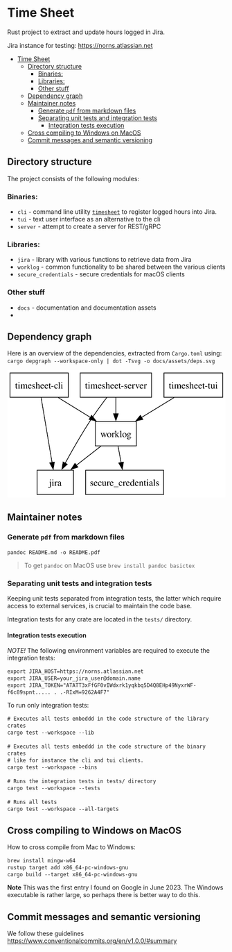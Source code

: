 
# Time Sheet

Rust project to extract and update hours logged in Jira.

Jira instance for testing: https://norns.atlassian.net

<!-- TOC -->
* [Time Sheet](#time-sheet)
  * [Directory structure](#directory-structure)
    * [Binaries:](#binaries)
    * [Libraries:](#libraries)
    * [Other stuff](#other-stuff)
  * [Dependency graph](#dependency-graph)
  * [Maintainer notes](#maintainer-notes)
    * [Generate `pdf` from markdown files](#generate-pdf-from-markdown-files)
    * [Separating unit tests and integration tests](#separating-unit-tests-and-integration-tests)
      * [Integration tests execution](#integration-tests-execution)
  * [Cross compiling to Windows on MacOS](#cross-compiling-to-windows-on-macos)
  * [Commit messages and semantic versioning](#commit-messages-and-semantic-versioning)
<!-- TOC -->

## Directory structure
The project consists of the following modules:

### Binaries:

* `cli` - command line utility [`timesheet`](./cli/README.md) to register logged hours into Jira.
* `tui` - text user interface as an alternative to the cli
* `server` - attempt to create a server for REST/gRPC

### Libraries:

* `jira` - library with various functions to retrieve data from Jira
* `worklog` - common functionality to be shared between the various clients
* `secure_credentials` - secure credentials for macOS clients

### Other stuff

 - `docs` - documentation and documentation assets
 - 
## Dependency graph

Here is an overview of the dependencies, extracted from `Cargo.toml` 
using: `cargo depgraph --workspace-only | dot -Tsvg -o docs/assets/deps.svg`

![Dependency graph](docs/assets/deps.svg)

## Maintainer notes

### Generate `pdf` from markdown files

`pandoc README.md -o README.pdf`

> To get `pandoc` on MacOS use `brew install pandoc basictex`

### Separating unit tests and integration tests

Keeping unit tests separated from integration tests, the latter which require access to external services, is 
crucial to maintain the code base.

Integration tests for any crate are located in the `tests/` directory.

#### Integration tests execution

*NOTE!* The following environment variables are required to execute the integration tests:
```shell
export JIRA_HOST=https://norns.atlassian.net
export JIRA_USER=your_jira_user@domain.name
export JIRA_TOKEN="ATATT3xFfGF0vIWdxrk1yqkbq5D4Q8EHp49NyxrWF-f6c89spnt..... . .-RIxM=9262A4F7" 
```

To run only integration tests:
```
# Executes all tests embeddd in the code structure of the library crates
cargo test --workspace --lib

# Executes all tests embeddd in the code structure of the binary crates
# like for instance the cli and tui clients. 
cargo test --workspace --bins

# Runs the integration tests in tests/ directory
cargo test --workspace --tests

# Runs all tests
cargo test --workspace --all-targets
```

## Cross compiling to Windows on MacOS

How to cross compile from Mac to Windows:

```shell
brew install mingw-w64
rustup target add x86_64-pc-windows-gnu
cargo build --target x86_64-pc-windows-gnu
```

**Note** This was the first entry I found on Google in June 2023. The Windows executable
is rather large, so perhaps there is better way to do this.

## Commit messages and semantic versioning

We follow these guidelines https://www.conventionalcommits.org/en/v1.0.0/#summary